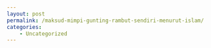 ```yaml
---
layout: post
permalink: /maksud-mimpi-gunting-rambut-sendiri-menurut-islam/
categories:
    - Uncategorized
---
```


